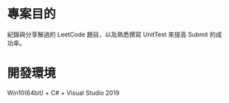 # 專案目的  
紀錄與分享解過的 LeetCode 題目，以及熟悉撰寫 UnitTest 來提高 Submit 的成功率。  

# 開發環境  
Win10(64bit) + C# + Visual Studio 2019  
